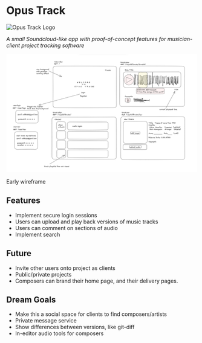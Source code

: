 # Opus Track

![Opus Track Logo](https://raw.githubusercontent.com/tadashibashi/opus-track/main/plan/opus-track-logo.png)

*A small Soundcloud-like app with proof-of-concept features for musician-client
project tracking software*

![wireframe-v1](https://raw.githubusercontent.com/tadashibashi/opus-track/main/plan/opus-tracks-wireframe.png)

Early wireframe




## Features

- Implement secure login sessions
- Users can upload and play back versions of music tracks
- Users can comment on sections of audio
- Implement search


## Future

- Invite other users onto project as clients
- Public/private projects
- Composers can brand their home page, and their delivery pages.


## Dream Goals

- Make this a social space for clients to find composers/artists
- Private message service
- Show differences between versions, like git-diff
- In-editor audio tools for composers
